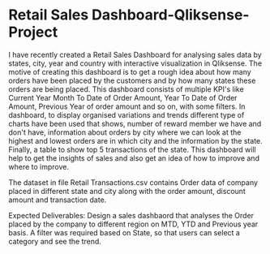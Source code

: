 # Retail Sales Dashboard-Qliksense-Project
I have recently created a Retail Sales Dashboard for analysing sales data by states, city, year and country with interactive visualization in Qliksense. The motive of creating this dashboard is to get a rough idea about how many orders have been placed by the customers and by how many states these orders are being placed. 
This dashboard consists of multiple KPI's like Current Year Month To Date of Order Amount, Year To Date of Order Amount, Previous Year of order amount and so on, with some filters. 
In dashboard, to display organised variations and trends different type of charts have been used that shows, number of reward member we have and don't have, information about orders by city where we can look at the highest and lowest orders are in which city and the information by the state. Finally, a table to show top 5 transactions of the state.
This dashboard will help to get the insights of sales and also get an idea of how to improve and where to improve.

The dataset in file Retail Transactions.csv contains Order data of company placed in different state and city along with the order amount, discount amount and transaction date.

Expected Deliverables: Design a sales dashbaord that analyses the Order placed by the company to different region on MTD, YTD and Previous year basis. A filter was required based on State, so that users can select a category and see the trend. 
